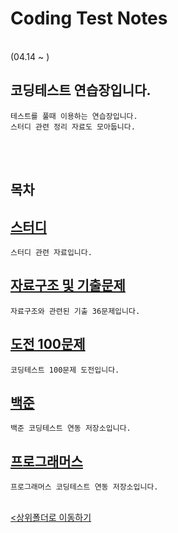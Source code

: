 # Coding Test Notes
</br>
 (04.14 ~ )

 코딩테스트 연습장입니다.
-
    테스트를 풀때 이용하는 연습장입니다.
    스터디 관련 정리 자료도 모아둡니다.

</br></br>

## 목차

[스터디](./Study/)
-
    스터디 관련 자료입니다.

[자료구조 및 기출문제](./Export_problem/)
-
    자료구조와 관련된 기출 36문제입니다.

[도전 100문제](./Challenge100/)
-
    코딩테스트 100문제 도전입니다.

[백준](./Baekjoon/)
-
    백준 코딩테스트 연동 저장소입니다.

[프로그래머스](./Programers/)
-
    프로그래머스 코딩테스트 연동 저장소입니다.

<br>[<상위폴더로 이동하기](..)